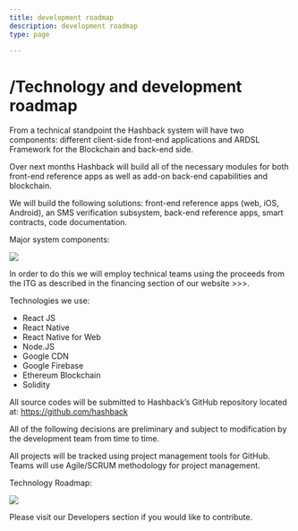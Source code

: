 ```yaml
---
title: development roadmap
description: development roadmap
type: page

---
```



# /Technology and development roadmap

From a technical standpoint the Hashback system will have two components: different client-side front-end applications and ARDSL Framework for the Blockchain and back-end side.

Over next months Hashback will build all of the necessary modules for both front-end reference apps as well as add-on back-end capabilities and blockchain.

We will build the following solutions: front-end reference apps (web, iOS, Android), an SMS verification subsystem, back-end reference apps, smart contracts, code documentation.

Major system components:

![](/uploads/2017/09/14/major.png)

In order to do this we will employ technical teams using the proceeds from the ITG as described in the financing section of our website >>>.

Technologies we use:

* React JS
* React Native
* React Native for Web
* Node.JS
* Google CDN
* Google Firebase
* Ethereum Blockchain
* Solidity

All source codes will be submitted to Hashback’s GitHub repository located at: [https://github.com/hashback ](https://github.com/hashback)

All of the following decisions are preliminary and subject to modification by the development team from time to time.

All projects will be tracked using project management tools for GitHub. Teams will use Agile/SCRUM methodology for project management.

Technology Roadmap:

![](/uploads/2017/09/14/roadmap.png)

Please visit our Developers section if you would like to contribute.

